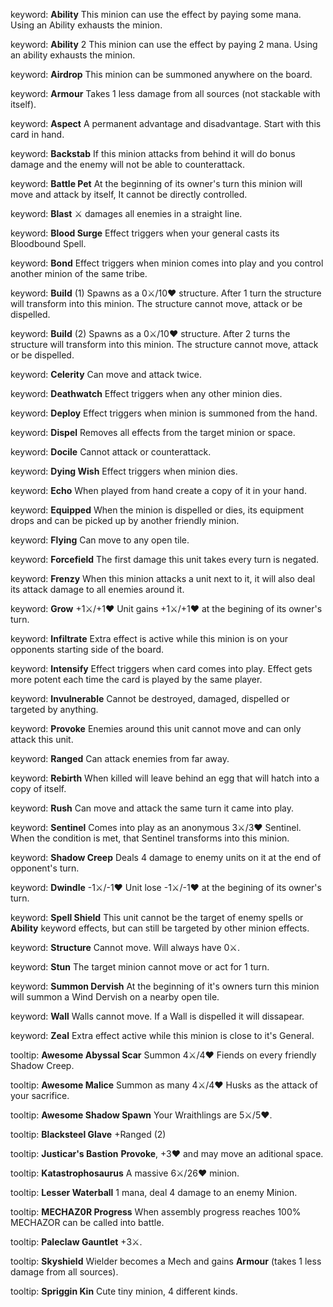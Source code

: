 keyword:  **Ability**
          This minion can use the effect by paying some mana. Using an Ability exhausts the minion.

keyword:  **Ability** 2
          This minion can use the effect by paying 2 mana. Using an ability exhausts the minion.

keyword:  **Airdrop**
          This minion can be summoned anywhere on the board.

keyword:  **Armour**
          Takes 1 less damage from all sources (not stackable with itself).

keyword:  **Aspect**
          A permanent advantage and disadvantage. Start with this card in hand.

keyword:  **Backstab**
          If this minion attacks from behind it will do bonus damage and the enemy will not be able to counterattack.

keyword:  **Battle Pet**
          At the beginning of its owner's turn this minion will move and attack by itself, It cannot be directly controlled.

keyword:  **Blast**
          ⚔️ damages all enemies in a straight line.

keyword:  **Blood Surge**
          Effect triggers when your general casts its Bloodbound Spell.

keyword:  **Bond**
          Effect triggers when minion comes into play and you control another minion of the same tribe.

keyword:  **Build** (1)
          Spawns as a 0⚔️/10❤️ structure. After 1 turn the structure will transform into this minion.
          The structure cannot move, attack or be dispelled.

keyword:  **Build** (2)
          Spawns as a 0⚔️/10❤️ structure. After 2 turns the structure will transform into this minion.
          The structure cannot move, attack or be dispelled.

keyword:  **Celerity**
          Can move and attack twice.

keyword:  **Deathwatch**
          Effect triggers when any other minion dies.

keyword:  **Deploy**
          Effect triggers when minion is summoned from the hand.

keyword:  **Dispel**
          Removes all effects from the target minion or space.

keyword:  **Docile**
          Cannot attack or counterattack.

keyword:  **Dying Wish**
          Effect triggers when minion dies.

keyword:  **Echo**
          When played from hand create a copy of it in your hand.

keyword:  **Equipped**
          When the minion is dispelled or dies, its equipment drops and can be picked up by another friendly minion.

keyword:  **Flying**
          Can move to any open tile.

keyword:  **Forcefield**
          The first damage this unit takes every turn is negated.

keyword:  **Frenzy**
          When this minion attacks a unit next to it, it will also deal its attack damage to all enemies around it.

keyword:  **Grow** +1⚔️/+1❤️
          Unit gains +1⚔️/+1❤️ at the begining of its owner's turn.

keyword:  **Infiltrate**
          Extra effect is active while this minion is on your opponents starting side of the board.

keyword:  **Intensify**
          Effect triggers when card comes into play. Effect gets more potent each time the card is played by the same player.

keyword:  **Invulnerable**
          Cannot be destroyed, damaged, dispelled or targeted by anything.

keyword:  **Provoke**
          Enemies around this unit cannot move and can only attack this unit.

keyword:  **Ranged**
          Can attack enemies from far away.

keyword:  **Rebirth**
          When killed will leave behind an egg that will hatch into a copy of itself.

keyword:  **Rush**
          Can move and attack the same turn it came into play.

keyword:  **Sentinel**
          Comes into play as an anonymous 3⚔️/3❤️ Sentinel. When the condition is met, that Sentinel transforms into this minion.

keyword:  **Shadow Creep**
          Deals 4 damage to enemy units on it at the end of opponent's turn.

keyword:  **Dwindle** -1⚔️/-1❤️
          Unit lose -1⚔️/-1❤️ at the begining of its owner's turn.

keyword:  **Spell Shield**
          This unit cannot be the target of enemy spells or **Ability** keyword effects, but can still be targeted by other minion effects.

keyword:  **Structure**
          Cannot move. Will always have 0⚔️.

keyword:  **Stun**
          The target minion cannot move or act for 1 turn.

keyword:  **Summon Dervish**
          At the beginning of it's owners turn this minion will summon a Wind Dervish on a nearby open tile.

keyword:  **Wall**
          Walls cannot move. If a Wall is dispelled it will dissapear.

keyword:  **Zeal**
          Extra effect active while this minion is close to it's General.



tooltip:  **Awesome Abyssal Scar**
          Summon 4⚔️/4❤️ Fiends on every friendly Shadow Creep.

tooltip:  **Awesome Malice**
          Summon as many 4⚔️/4❤️ Husks as the attack of your sacrifice.

tooltip: **Awesome Shadow Spawn**
          Your Wraithlings are 5⚔️/5❤️.

tooltip:  **Blacksteel Glave**
          +Ranged (2)

tooltip:  **Justicar's Bastion**
          **Provoke**, +3❤️ and may move an aditional space.

tooltip:  **Katastrophosaurus**
          A massive 6⚔️/26❤️ minion.

tooltip:  **Lesser Waterball**
          1 mana, deal 4 damage to an enemy Minion.

tooltip:  **MECHAZ0R Progress**
          When assembly progress reaches 100% MECHAZOR can be called into battle.

tooltip:  **Paleclaw Gauntlet**
          +3⚔️.

tooltip:  **Skyshield**
          Wielder becomes a Mech and gains **Armour** (takes 1 less damage from all sources).

tooltip:  **Spriggin Kin**
          Cute tiny minion, 4 different kinds.
